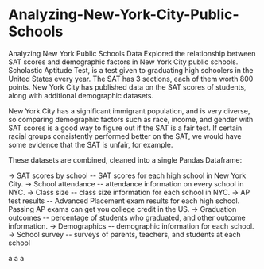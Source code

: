 # Analyzing-New-York-City-Public-Schools
Analyzing New York Public Schools Data
Explored the relationship between SAT scores and demographic factors in New York City public schools. Scholastic Aptitude Test, is a test given to graduating high schoolers in the United States every year. The SAT has 3 sections, each of them worth 800 points. New York City has published data on the SAT scores of students, along with additional demographic datasets.

New York City has a significant immigrant population, and is very diverse, so comparing demographic factors such as race, income, and gender with SAT scores is a good way to figure out if the SAT is a fair test. If certain racial groups consistently performed better on the SAT, we would have some evidence that the SAT is unfair, for example.

These datasets are combined, cleaned into a single Pandas Dataframe:

-> SAT scores by school -- SAT scores for each high school in New York City.
-> School attendance -- attendance information on every school in NYC.
-> Class size -- class size information for each school in NYC.
-> AP test results -- Advanced Placement exam results for each high school. Passing AP exams can get you college credit in the US.
-> Graduation outcomes -- percentage of students who graduated, and other outcome information.
-> Demographics -- demographic information for each school.
-> School survey -- surveys of parents, teachers, and students at each school

a
a
a
